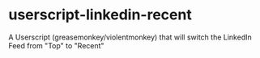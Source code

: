 # userscript-linkedin-recent
A Userscript (greasemonkey/violentmonkey) that will switch the LinkedIn Feed from "Top" to "Recent"
